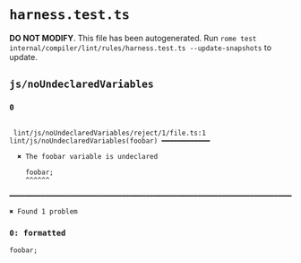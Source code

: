 # `harness.test.ts`

**DO NOT MODIFY**. This file has been autogenerated. Run `rome test internal/compiler/lint/rules/harness.test.ts --update-snapshots` to update.

## `js/noUndeclaredVariables`

### `0`

```

 lint/js/noUndeclaredVariables/reject/1/file.ts:1 lint/js/noUndeclaredVariables(foobar) ━━━━━━━━━━━━

  ✖ The foobar variable is undeclared

    foobar;
    ^^^^^^

━━━━━━━━━━━━━━━━━━━━━━━━━━━━━━━━━━━━━━━━━━━━━━━━━━━━━━━━━━━━━━━━━━━━━━━━━━━━━━━━━━━━━━━━━━━━━━━━━━━━

✖ Found 1 problem

```

### `0: formatted`

```
foobar;

```

